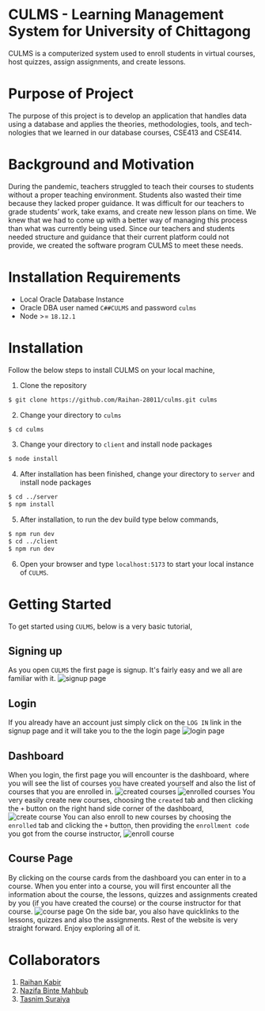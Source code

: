 # CULMS - Learning Management System for University of Chittagong

CULMS is a computerized system used to enroll students in virtual courses,
host quizzes, assign assignments, and create lessons.

# Purpose of Project

The purpose of this project is to develop an application that handles data
using a database and applies the theories, methodologies, tools, and tech-
nologies that we learned in our database courses, CSE413 and CSE414.

# Background and Motivation

During the pandemic, teachers struggled to teach their courses to students
without a proper teaching environment. Students also wasted their time
because they lacked proper guidance. It was difficult for our teachers to
grade students’ work, take exams, and create new lesson plans on time. We
knew that we had to come up with a better way of managing this process
than what was currently being used. Since our teachers and students needed
structure and guidance that their current platform could not provide, we
created the software program CULMS to meet these needs.

# Installation Requirements

- Local Oracle Database Instance
- Oracle DBA user named `C##CULMS` and password `culms`
- Node >= `18.12.1`

# Installation

Follow the below steps to install CULMS on your local machine,

1. Clone the repository

```bash
$ git clone https://github.com/Raihan-28011/culms.git culms
```

2. Change your directory to `culms`

```bash
$ cd culms
```

3. Change your directory to `client` and install node packages

```bash
$ node install
```

4. After installation has been finished, change your directory to `server` and install node packages

```bash
$ cd ../server
$ npm install
```

5. After installation, to run the dev build type below commands,

```bash
$ npm run dev
$ cd ../client
$ npm run dev
```

6. Open your browser and type `localhost:5173` to start your local instance of `CULMS`.

# Getting Started

To get started using `CULMS`, below is a very basic tutorial,

## Signing up

As you open `CULMS` the first page is signup. It's fairly easy and we all are familiar with it.
![signup page](./images/signup.png)

## Login

If you already have an account just simply click on the `LOG IN` link in the signup page and it will take you to the the login page
![login page](./images/login.png)

## Dashboard

When you login, the first page you will encounter is the dashboard, where you will see the list of courses you have created yourself and also the list of courses that you are enrolled in.
![created courses](./images/createdcards.png)
![enrolled courses](./images/enrolled.png)
You very easily create new courses, choosing the `created` tab and then clicking the `+` button on the right hand side corner of the dashboard,
![create course](./images/create.png)
You can also enroll to new courses by choosing the `enrolled` tab and clicking the `+` button, then providing the `enrollment code` you got from the course instructor,
![enroll course](./images/enroll.png)

## Course Page

By clicking on the course cards from the dashboard you can enter in to a course. When you enter into a course, you will first encounter all the information about the course, the lessons, quizzes and assignments created by you (if you have created the course) or the course instructor for that course.
![course page](./images/course.png)
On the side bar, you also have quicklinks to the lessons, quizzes and also the assignments. Rest of the website is very straight forward. Enjoy exploring all of it.

# Collaborators

1. [Raihan Kabir](https://github.com/Raihan-28011)
2. [Nazifa Binte Mahbub](https://github.com/Napomini)
3. [Tasnim Suraiya](https://github.com/deepty-56)
